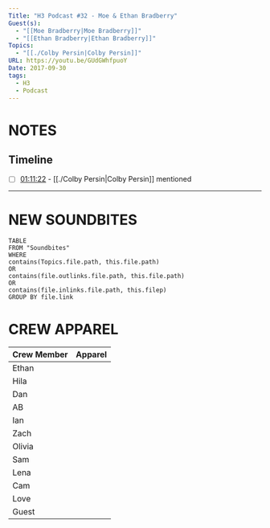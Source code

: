 ```yaml
---
Title: "H3 Podcast #32 - Moe & Ethan Bradberry"
Guest(s):
  - "[[Moe Bradberry|Moe Bradberry]]"
  - "[[Ethan Bradberry|Ethan Bradberry]]"
Topics:
  - "[[./Colby Persin|Colby Persin]]"
URL: https://youtu.be/GUdGWhfpuoY
Date: 2017-09-30
tags:
  - H3
  - Podcast
---
```

# NOTES

## Timeline
- [ ] [01:11:22](https://youtu.be/GUdGWhfpuoY?t=4282) - [[./Colby Persin|Colby Persin]] mentioned


___
# NEW SOUNDBITES
``` dataview
TABLE
FROM "Soundbites"
WHERE 
contains(Topics.file.path, this.file.path) 
OR 
contains(file.outlinks.file.path, this.file.path)
OR
contains(file.inlinks.file.path, this.filep)
GROUP BY file.link
```

# CREW APPAREL

| Crew Member | Apparel |
| ----------- | ------- |
| Ethan       |         |
| Hila        |         |
| Dan         |         |
| AB          |         |
| Ian         |         |
| Zach        |         |
| Olivia      |         |
| Sam         |         |
| Lena        |         |
| Cam         |         |
| Love        |         |
| Guest       |         |
